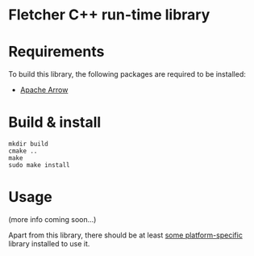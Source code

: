# Fletcher C++ run-time library

# Requirements

To build this library, the following packages are required to be installed:

* [Apache Arrow](https://github.com/apache/arrow)

# Build & install

```console
mkdir build
cmake ..
make
sudo make install
```

# Usage

(more info coming soon...)

Apart from this library, there should be at least [some platform-specific](../../platforms) library installed to use it.

